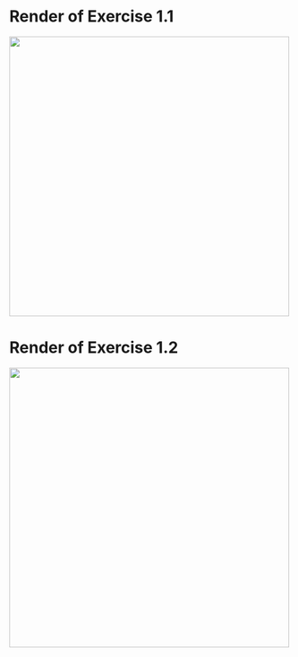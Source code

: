 # Render of Exercise 1.1

<img src="https://user-images.githubusercontent.com/17362519/112375771-0f187980-8cba-11eb-8fc6-82588b802230.png" width="500;" />

# Render of Exercise 1.2

<img src="https://user-images.githubusercontent.com/17362519/112382033-b4831b80-8cc1-11eb-9d35-64e9266e30e8.png" width="500;" />
